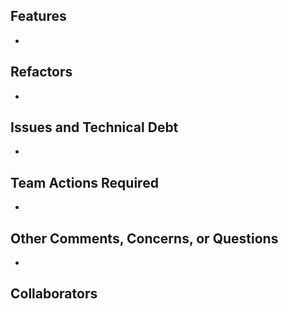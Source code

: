 ## Features
*

## Refactors
*

## Issues and Technical Debt
*

## Team Actions Required
*

## Other Comments, Concerns, or Questions
*

## Collaborators
